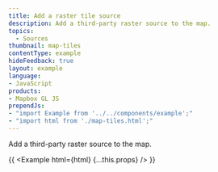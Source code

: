 ```yaml
---
title: Add a raster tile source
description: Add a third-party raster source to the map.
topics:
  - Sources
thumbnail: map-tiles
contentType: example
hideFeedback: true
layout: example
language:
- JavaScript
products:
- Mapbox GL JS
prependJs:
- "import Example from '../../components/example';"
- "import html from './map-tiles.html';"
---
```


Add a third-party raster source to the map.

{{ <Example html={html} {...this.props} /> }}
